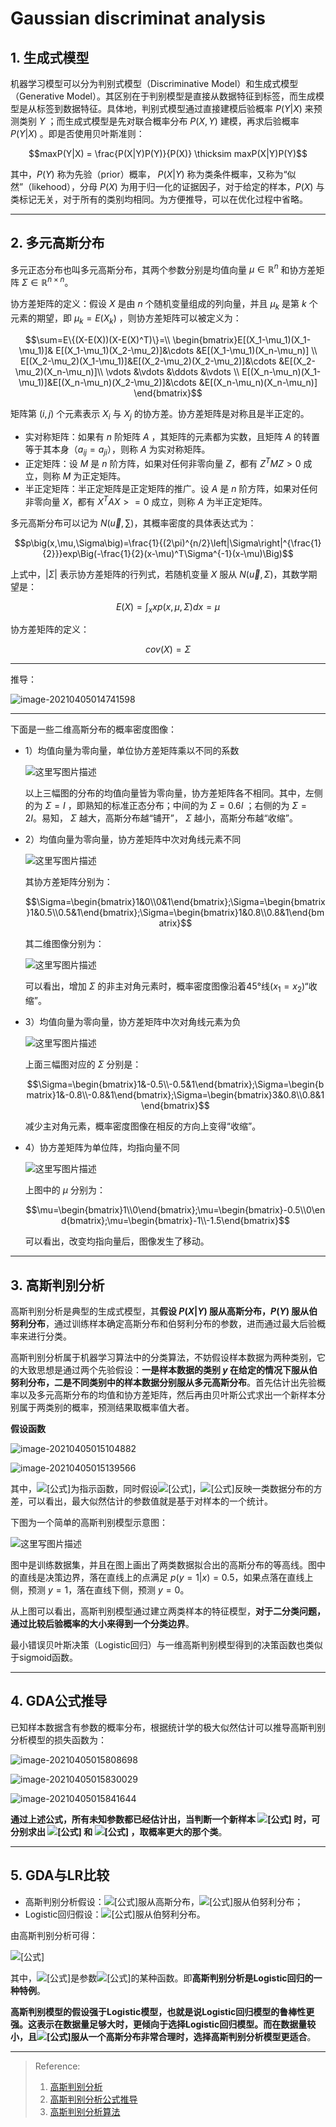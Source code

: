 # Gaussian discriminat analysis

## 1. 生成式模型

机器学习模型可以分为判别式模型（Discriminative Model）和生成式模型（Generative Model）。其区别在于判别模型是直接从数据特征到标签，而生成模型是从标签到数据特征。具体地，判别式模型通过直接建模后验概率 $P(Y|X)$ 来预测类别 $Y$ ；而生成式模型是先对联合概率分布 $P(X,Y)$ 建模，再求后验概率 $P(Y|X)$ 。即是否使用贝叶斯准则：

$$maxP(Y|X) = \frac{P(X|Y)P(Y)}{P(X)} \thicksim maxP(X|Y)P(Y)$$

其中，$P(Y)$ 称为先验（prior）概率， $P(X|Y)$ 称为类条件概率，又称为“似然”（likehood），分母 $P(X)$ 为用于归一化的证据因子，对于给定的样本，$P(X)$ 与类标记无关，对于所有的类别均相同。为方便推导，可以在优化过程中省略。



---

## 2. 多元高斯分布

多元正态分布也叫多元高斯分布，其两个参数分别是均值向量 $\mu\in\mathbb{R}^n$ 和协方差矩阵 $\Sigma\in\mathbb{R}^{n \times n}$。

协方差矩阵的定义：假设 $X$ 是由 $n$ 个随机变量组成的列向量，并且 $\mu_k$ 是第 $k$ 个元素的期望，即 $\mu_k=E(X_k)$ ，则协方差矩阵可以被定义为：

$$\sum=E\{(X-E(X))(X-E(X)^T)\}=\\   \begin{bmatrix}E[(X_1-\mu_1)(X_1-\mu_1)]& E[(X_1-\mu_1)(X_2-\mu_2)]&\cdots &E[(X_1-\mu_1)(X_n-\mu_n)] \\ E[(X_2-\mu_2)(X_1-\mu_1)]&E[(X_2-\mu_2)(X_2-\mu_2)]&\cdots &E[(X_2-\mu_2)(X_n-\mu_n)]\\ \vdots &\vdots &\ddots &\vdots \\ E[(X_n-\mu_n)(X_1-\mu_1)]&E[(X_n-\mu_n)(X_2-\mu_2)]&\cdots &E[(X_n-\mu_n)(X_n-\mu_n)] \end{bmatrix}$$

矩阵第 $(i,j)$ 个元素表示 $X_i$ 与 $X_j$ 的协方差。协方差矩阵是对称且是半正定的。

- 实对称矩阵：如果有 $n$ 阶矩阵 $A$ ，其矩阵的元素都为实数，且矩阵 $A$ 的转置等于其本身（$a_{ij} = a_{ji}$），则称 $A$ 为实对称矩阵。
- 正定矩阵：设 $M$ 是 $n$ 阶方阵，如果对任何非零向量 $Z$，都有 $Z^TMZ>0$ 成立，则称 $M$ 为正定矩阵。
- 半正定矩阵：半正定矩阵是正定矩阵的推广。设 $A$ 是 $n$ 阶方阵，如果对任何非零向量 $X$，都有 $X^TAX>=0$ 成立，则称 $A$ 为半正定矩阵。

多元高斯分布可以记为 $N(\vec u,\sum)$，其概率密度的具体表达式为：

$$p\big(x,\mu,\Sigma\big)=\frac{1}{(2\pi)^{n/2}\left|\Sigma\right|^{\frac{1}{2}}}exp\Big(-\frac{1}{2}(x-\mu)^T\Sigma^{-1}(x-\mu)\Big)$$

上式中，$|\Sigma|$ 表示协方差矩阵的行列式，若随机变量 $X$ 服从 $N(\vec u,\Sigma)$，其数学期望是：

$$E(X)=\int\nolimits _xxp(x,\mu,\Sigma) dx=\mu$$

协方差矩阵的定义：

$$cov(X)=\Sigma$$

---

推导：

![image-20210405014741598](C:\Users\34123\AppData\Roaming\Typora\typora-user-images\image-20210405014741598.png)

---

下面是一些二维高斯分布的概率密度图像：

- 1）均值向量为零向量，单位协方差矩阵乘以不同的系数

  ![这里写图片描述](https://img-blog.csdn.net/20150607224314178)

  以上三幅图的分布的均值向量皆为零向量，协方差矩阵各不相同。其中，左侧的为 $\Sigma=I$ ，即熟知的标准正态分布；中间的为 $\Sigma=0.6I$ ；右侧的为 $\Sigma=2I$。易知， $\Sigma$ 越大，高斯分布越“铺开”， $\Sigma$ 越小，高斯分布越“收缩”。

- 2）均值向量为零向量，协方差矩阵中次对角线元素不同

  ![这里写图片描述](https://img-blog.csdn.net/20150607225900968)

  其协方差矩阵分别为：

  $$\Sigma=\begin{bmatrix}1&0\\0&1\end{bmatrix};\Sigma=\begin{bmatrix}1&0.5\\0.5&1\end{bmatrix};\Sigma=\begin{bmatrix}1&0.8\\0.8&1\end{bmatrix}$$

  其二维图像分别为：

  ![这里写图片描述](https://img-blog.csdn.net/20150607234022098)

  可以看出，增加 $\Sigma$ 的非主对角元素时，概率密度图像沿着45°线($x_1=x_2$)“收缩”。

- 3）均值向量为零向量，协方差矩阵中次对角线元素为负

  ![这里写图片描述](https://img-blog.csdn.net/20150607234450684)

  上面三幅图对应的 $\Sigma$ 分别是：

  $$\Sigma=\begin{bmatrix}1&-0.5\\-0.5&1\end{bmatrix};\Sigma=\begin{bmatrix}1&-0.8\\-0.8&1\end{bmatrix};\Sigma=\begin{bmatrix}3&0.8\\0.8&1\end{bmatrix}$$

  减少主对角元素，概率密度图像在相反的方向上变得“收缩”。
  
- 4）协方差矩阵为单位阵，均指向量不同

  ![这里写图片描述](https://img-blog.csdn.net/20150608000022684)

  上图中的 $\mu$ 分别为：

  $$\mu=\begin{bmatrix}1\\0\end{bmatrix};\mu=\begin{bmatrix}-0.5\\0\end{bmatrix};\mu=\begin{bmatrix}-1\\-1.5\end{bmatrix}$$

  可以看出，改变均指向量后，图像发生了移动。

  


---

## 3. 高斯判别分析

高斯判别分析是典型的生成式模型，其**假设 $P(X|Y)$ 服从高斯分布，$P(Y)$ 服从伯努利分布**，通过训练样本确定高斯分布和伯努利分布的参数，进而通过最大后验概率来进行分类。

高斯判别分析属于机器学习算法中的分类算法，不妨假设样本数据为两种类别，它的大致思想是通过两个先验假设：**一是样本数据的类别 $y$ 在给定的情况下服从伯努利分布，二是不同类别中的样本数据分别服从多元高斯分布**。首先估计出先验概率以及多元高斯分布的均值和协方差矩阵，然后再由贝叶斯公式求出一个新样本分别属于两类别的概率，预测结果取概率值大者。



**假设函数**

![image-20210405015104882](C:\Users\34123\AppData\Roaming\Typora\typora-user-images\image-20210405015104882.png)

![image-20210405015139566](C:\Users\34123\AppData\Roaming\Typora\typora-user-images\image-20210405015139566.png)

其中，![[公式]](https://www.zhihu.com/equation?tex=1%28%7By%5E%7B%28i%29%7D%3D1%7D%29)为指示函数，同时假设![[公式]](https://www.zhihu.com/equation?tex=%5CSigma_%7B0%7D%3D%5CSigma_%7B1%7D%3D%5CSigma)，![[公式]](https://www.zhihu.com/equation?tex=%5CSigma)反映一类数据分布的方差，可以看出，最大似然估计的参数值就是基于对样本的一个统计。

下图为一个简单的高斯判别模型示意图：

![这里写图片描述](https://img-blog.csdn.net/20150608104101208)

图中是训练数据集，并且在图上画出了两类数据拟合出的高斯分布的等高线。图中的直线是决策边界，落在直线上的点满足 $p(y=1|x)=0.5$，如果点落在直线上侧，预测 $y=1$，落在直线下侧，预测 $y=0$。

从上图可以看出，高斯判别模型通过建立两类样本的特征模型，**对于二分类问题，通过比较后验概率的大小来得到一个分类边界**。

最小错误贝叶斯决策（Logistic回归）与一维高斯判别模型得到的决策函数也类似于sigmoid函数。



---

## 4. GDA公式推导

已知样本数据含有参数的概率分布，根据统计学的极大似然估计可以推导高斯判别分析模型的损失函数为：

![image-20210405015808698](C:\Users\34123\AppData\Roaming\Typora\typora-user-images\image-20210405015808698.png)

![image-20210405015830029](C:\Users\34123\AppData\Roaming\Typora\typora-user-images\image-20210405015830029.png)

![image-20210405015841644](C:\Users\34123\AppData\Roaming\Typora\typora-user-images\image-20210405015841644.png)

**通过上述公式，所有未知参数都已经估计出，当判断一个新样本 ![[公式]](https://www.zhihu.com/equation?tex=x%5E%7B%28i%29%7D) 时，可分别求出 ![[公式]](https://www.zhihu.com/equation?tex=+p%28y%5E%7B%28i%29%7D%3D0%7Cx%5E%7B%28i%29%7D%29) 和 ![[公式]](https://www.zhihu.com/equation?tex=p%28y%5E%7B%28i%29%7D%3D1%7Cx%5E%7B%28i%29%7D%29) ，取概率更大的那个类**。



---

## 5. GDA与LR比较

- 高斯判别分析假设：![[公式]](https://www.zhihu.com/equation?tex=P%28X%7CY%29)服从高斯分布，![[公式]](https://www.zhihu.com/equation?tex=P%28Y%29)服从伯努利分布；
- Logistic回归假设：![[公式]](https://www.zhihu.com/equation?tex=P%28Y%7CX%2C%5Ctheta%29)服从伯努利分布。

由高斯判别分析可得：

![[公式]](https://www.zhihu.com/equation?tex=p%28y%3D1%7Cx%3B%5Cphi%2C%5Cmu_%7B0%7D%2C%5Cmu_%7B1%7D%2C%5CSigma%29%3D%5Cfrac%7B1%7D%7B1%2Be%5E%7B-%5Ctheta%5E%7BT%7Dx%7D%7D+%5C%5C)

其中，![[公式]](https://www.zhihu.com/equation?tex=%5Ctheta)是参数![[公式]](https://www.zhihu.com/equation?tex=%5Cphi%EF%BC%8C%5Cmu_%7B0%7D%2C%5Cmu_%7B1%7D%2C%5CSigma)的某种函数。即**高斯判别分析是Logistic回归的一种特例**。

**高斯判别模型的假设强于Logistic模型，也就是说Logistic回归模型的鲁棒性更强。这表示在数据量足够大时，更倾向于选择Logistic回归模型。而在数据量较小，且![[公式]](https://www.zhihu.com/equation?tex=P%28X%7CY%29)服从一个高斯分布非常合理时，选择高斯判别分析模型更适合**。

---

> Reference:
>
> 1. [高斯判别分析](https://zhuanlan.zhihu.com/p/95956492)
> 2. [高斯判别分析公式推导](https://zhuanlan.zhihu.com/p/38269530)
> 3. [高斯判别分析算法](https://blog.csdn.net/xiaolewennofollow/article/details/46406447)

